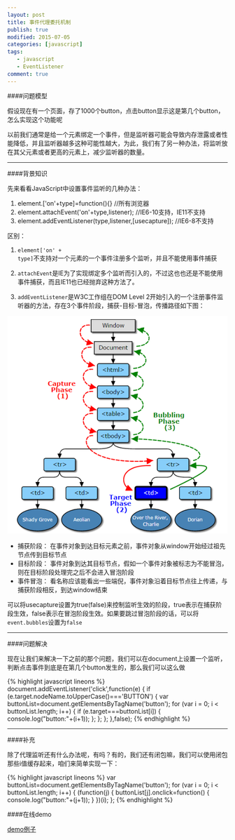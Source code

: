 ```yaml
---
layout: post
title: 事件代理委托机制
publish: true
modified: 2015-07-05
categories: [javascript]
tags: 
   - javascript
   - EventListener
comment: true
---
```


####问题模型

假设现在有一个页面，存了1000个button，点击button显示这是第几个button，怎么实现这个功能呢

以前我们通常是给一个元素绑定一个事件，但是监听器可能会导致内存泄露或者性能降低，并且监听器越多这种可能性越大，为此，我们有了另一种办法，将监听放在其父元素或者更高的元素上，减少监听器的数量。

----------------------------------------------------------------------

####背景知识

先来看看JavaScript中设置事件监听的几种办法：

1. element.['on'+type]=function(){} //所有浏览器
2. element.attachEvent('on'+type,listener); //IE6-10支持，IE11不支持
3. element.addEventListener(type,listener,[usecapture]); //IE6-8不支持


区别：

1. <code>element['on' + type]</code>不支持对一个元素的一个事件注册多个监听，并且不能使用事件捕获

2. <code>attachEvent</code>是IE为了实现绑定多个监听而引入的，不过这也也还是不能使用事件捕获，而且IE11也已经抛弃这种方法了。

3. <code>addEventListener</code>是W3C工作组在DOM Level 2开始引入的一个注册事件监听器的方法，存在3个事件阶段，捕获-目标-冒泡，传播路径如下图：

![W3C_Event](/images/w3cEvent.png)


  * 捕获阶段： 在事件对象到达目标元素之前，事件对象从window开始经过祖先节点传到目标节点
  * 目标阶段： 事件对象到达其目标节点，假如一个事件对象被标志为不能冒泡，则在目标阶段处理完之后不会进入冒泡阶段
  * 事件冒泡： 看名称应该能看出一些端倪，事件对象沿着目标节点往上传递，与捕获阶段相反，到达window结束


可以将usecapture设置为true(false)来控制监听生效的阶段，true表示在捕获阶段生效，false表示在冒泡阶段生效。如果要跳过冒泡阶段的话，可以将<code>event.bubbles</code>设置为<code>false</code>



---------------------------------------------------------------------------

####问题解决

现在让我们来解决一下之前的那个问题，我们可以在document上设置一个监听，判断点击事件到底是在第几个button发生的，那么我们可以这么做

{% highlight javascript lineons %}
document.addEventListener('click',function(e) {
	if (e.target.nodeName.toUpperCase()==='BUTTON') {
		var buttonList=document.getElementsByTagName('button');
			for (var i = 0; i < buttonList.length; i++) {
				if (e.target===buttonList[i]) {
					console.log("button:"+(i+1));
				};
			};
	};
},false);
{% endhighlight %}

---------------------------------------------------------------------

####补充

除了代理监听还有什么办法呢，有吗？有的，我们还有闭包嘛，我们可以使用闭包那些i值缓存起来，咱们来简单实现一下：

{% highlight javascript lineons %}
var buttonList=document.getElementsByTagName('button');
	for (var i = 0; i < buttonList.length; i++) {
		(function(j) {
			buttonList[j].onclick=function() {
				console.log("button:"+(j+1));
			}
		})(i);
};
{% endhighlight %}

####在线demo

[demo例子](/demo/eventlistener.html)
